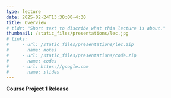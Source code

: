 ```yaml
---
type: lecture
date: 2025-02-24T13:30:00+4:30
title: Overview
# tldr: "Short text to discribe what this lecture is about."
thumbnail: /static_files/presentations/lec.jpg
# links: 
#     - url: /static_files/presentations/lec.zip
#       name: notes
#     - url: /static_files/presentations/code.zip
#       name: codes
#     - url: https://google.com
#       name: slides
---
```

**Course Project 1 Release**
<!-- - [Readings 1](http://example.com)
- [Readings 2](http://example.com) -->
